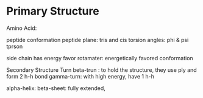 # Primary Structure
Amino Acid: 

peptide conformation
peptide plane: tris and cis
torsion angles: phi & psi
	tprson 

side chain has energy favor
rotamater: energetically favored conformation

Secondary Structure Turn
beta-trun : to hold the structure, they use ply and form 2 h-h bond
gamma-turn: with high energy, have 1 h-h


alpha-helix: 
beta-sheet: fully extended, 


